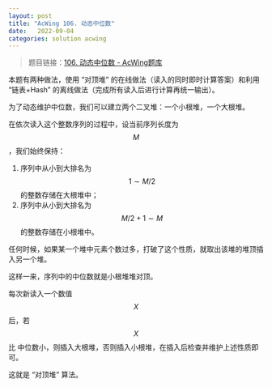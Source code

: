 ```yaml
---
layout: post
title: "AcWing 106. 动态中位数"
date:   2022-09-04
categories: solution acwing
---
```


> 题目链接：<a href="https://www.acwing.com/problem/content/108/" target="_blank">106. 动态中位数 - AcWing题库</a>

本题有两种做法，使用 “对顶堆” 的在线做法（读入的同时即时计算答案）和利用 “链表+Hash” 的离线做法（完成所有读入后进行计算再统一输出）。

为了动态维护中位数，我们可以建立两个二叉堆：一个小根堆，一个大根堆。

在依次读入这个整数序列的过程中，设当前序列长度为 $$M$$，我们始终保持：

1. 序列中从小到大排名为 $$1 \sim M / 2$$ 的整数存储在大根堆中；
2. 序列中从小到大排名为 $$M / 2 + 1 \sim M$$ 的整数存储在小根堆中。

任何时候，如果某一个堆中元素个数过多，打破了这个性质，就取出该堆的堆顶插入另一个堆。

这样一来，序列中的中位数就是小根堆堆对顶。

每次新读入一个数值 $$X$$ 后，若 $$X$$ 比 中位数小，则插入大根堆，否则插入小根堆，在插入后检查并维护上述性质即可。

这就是 “对顶堆” 算法。